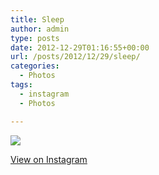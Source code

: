 ```yaml
---
title: Sleep
author: admin
type: posts
date: 2012-12-29T01:16:55+00:00
url: /posts/2012/12/29/sleep/
categories:
  - Photos
tags:
  - instagram
  - Photos

---
```

![][1]

<p class="view-instagram">
  <a href="http://instagr.am/p/TzTd5jKloZ/">View on Instagram</a>
</p>

 [1]: https://lobban.org/wordpress//HLIC/3cdb49fd9d5659c7365bc09a01c60e89.jpg